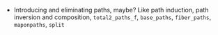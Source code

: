 
* Introducing and eliminating paths, maybe? Like path induction, path inversion and composition, `total2_paths_f`, `base_paths`, `fiber_paths`, `maponpaths`, `split`
